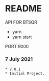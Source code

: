 # README #

API FOR BTSQR

 - yarn
 - yarn start
 
PORT 9000

### 7 July 2021 ###

	* V.0.1
    * Initial Project.
